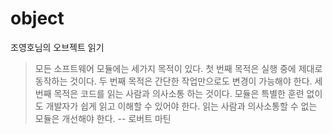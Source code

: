 # object
조영호님의 오브젝트 읽기

> 모든 소프트웨어 모듈에는 세가지 목적이 있다.
> 첫 번째 목적은 실행 중에 제대로 동작하는 것이다.
> 두 번째 목적은 간단한 작업만으로도 변경이 가능해야 한다.
> 세 번째 목적은 코드를 읽는 사람과 의사소통 하는 것이다.
> 모듈은 특별한 훈련 없이도 개발자가 쉽게 읽고 이해할 수 있어야 한다.
> 읽는 사람과 의사소통할 수 없는 모듈은 개선해야 한다.
> -- 로버트 마틴
